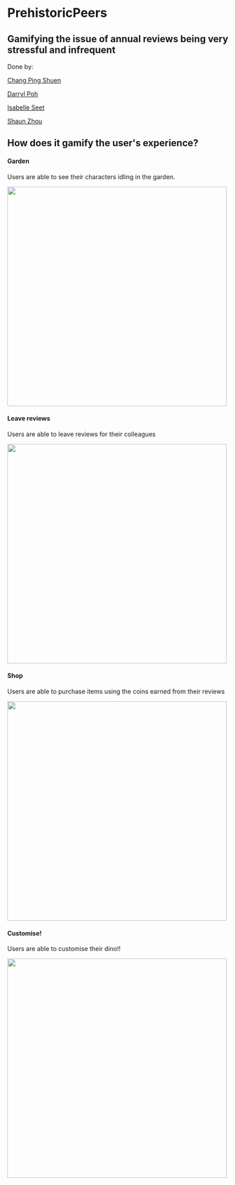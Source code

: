 # PrehistoricPeers

## Gamifying the issue of annual reviews being very stressful and infrequent

Done by: 

[Chang Ping Shuen](https://github.com/chingupingu)

[Darryl Poh](https://github.com/darrylpoh)

[Isabelle Seet](https://github.com/isabellestt)

[Shaun Zhou](https://github.com/shaunzzhou)


## How does it gamify the user's experience?

#### Garden
Users are able to see their characters idling in the garden.

<img src="https://github.com/darrylpoh/PrehistoricPeers/images/Garden/Garden.png" width="500">



#### Leave reviews
Users are able to leave reviews for their colleagues

<img src="https://github.com/darrylpoh/PrehistoricPeers/images/Review/Mail.png" width="500">

#### Shop
Users are able to purchase items using the coins earned from their reviews

<img src="https://github.com/darrylpoh/PrehistoricPeers/images/Shop/pumpkin.png" width="500">


#### Customise!
Users are able to customise their dino!!

<img src="https://github.com/darrylpoh/PrehistoricPeers/images/Inventory/inventoryflamingo.png" width="500">
